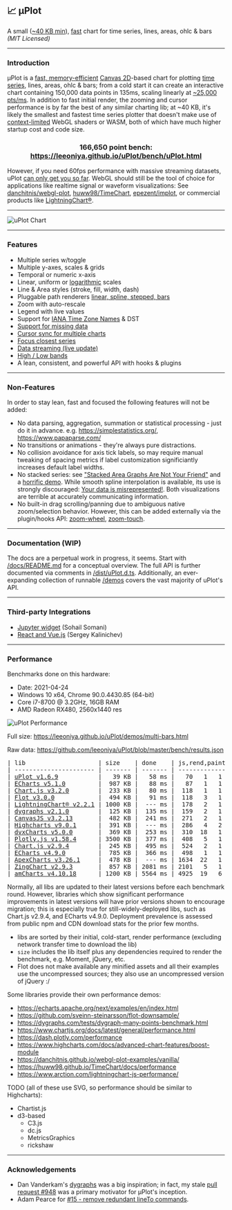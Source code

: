 ## 📈 μPlot

A small ([~40 KB min](https://github.com/leeoniya/uPlot/tree/master/dist/uPlot.iife.min.js)), [fast](#performance) chart for time series, lines, areas, ohlc & bars _(MIT Licensed)_

---
### Introduction

μPlot is a [fast, memory-efficient](#performance) [Canvas 2D](https://developer.mozilla.org/en-US/docs/Web/API/CanvasRenderingContext2D)-based chart for plotting [time series](https://en.wikipedia.org/wiki/Time_series), lines, areas, ohlc & bars; from a cold start it can create an interactive chart containing 150,000 data points in 135ms, scaling linearly at [~25,000 pts/ms](https://leeoniya.github.io/uPlot/bench/uPlot-10M.html). In addition to fast initial render, the zooming and cursor performance is by far the best of any similar charting lib; at ~40 KB, it's likely the smallest and fastest time series plotter that doesn't make use of [context-limited](https://bugs.chromium.org/p/chromium/issues/detail?id=771792) WebGL shaders or WASM, both of which have much higher startup cost and code size.

<h3 align="center">166,650 point bench: <a href="https://leeoniya.github.io/uPlot/bench/uPlot.html">https://leeoniya.github.io/uPlot/bench/uPlot.html</a></h3>

However, if you need 60fps performance with massive streaming datasets, uPlot [can only get you so far](https://huww98.github.io/TimeChart/docs/performance).
WebGL should still be the tool of choice for applications like realtime signal or waveform visualizations:
See [danchitnis/webgl-plot](https://github.com/danchitnis/webgl-plot), [huww98/TimeChart](https://github.com/huww98/TimeChart), [epezent/implot](https://github.com/epezent/implot), or commercial products like [LightningChart®](https://www.arction.com/lightningchart-js/).

---
![uPlot Chart](uPlot.png "uPlot Chart")

---
### Features

- Multiple series w/toggle
- Multiple y-axes, scales & grids
- Temporal or numeric x-axis
- Linear, uniform or [logarithmic](https://leeoniya.github.io/uPlot/demos/log-scales.html) scales
- Line & Area styles (stroke, fill, width, dash)
- Pluggable path renderers [linear, spline, stepped, bars](https://leeoniya.github.io/uPlot/demos/line-paths.html)
- Zoom with auto-rescale
- Legend with live values
- Support for [IANA Time Zone Names](https://en.wikipedia.org/wiki/List_of_tz_database_time_zones) & DST
- [Support for missing data](https://leeoniya.github.io/uPlot/demos/missing-data.html)
- [Cursor sync for multiple charts](https://leeoniya.github.io/uPlot/demos/sync-cursor.html)
- [Focus closest series](https://leeoniya.github.io/uPlot/demos/focus-cursor.html)
- [Data streaming (live update)](https://leeoniya.github.io/uPlot/demos/stream-data.html)
- [High / Low bands](https://leeoniya.github.io/uPlot/demos/high-low-bands.html)
- A lean, consistent, and powerful API with hooks & plugins

---
### Non-Features

In order to stay lean, fast and focused the following features will not be added:

- No data parsing, aggregation, summation or statistical processing - just do it in advance. e.g. https://simplestatistics.org/, https://www.papaparse.com/
- No transitions or animations - they're always pure distractions.
- No collision avoidance for axis tick labels, so may require manual tweaking of spacing metrics if label customization significiantly increases default label widths.
- No stacked series: see ["Stacked Area Graphs Are Not Your Friend"](https://everydayanalytics.ca/2014/08/stacked-area-graphs-are-not-your-friend.html) and a [horrific demo](https://leeoniya.github.io/uPlot/demos/stacked-series.html). While smooth spline interpolation is available, its use is strongly discouraged: [Your data is misrepresented!](http://www.vizwiz.com/2011/12/when-you-use-smoothed-line-chart-your.html). Both visualizations are terrible at accurately communicating information.
- No built-in drag scrolling/panning due to ambiguous native zoom/selection behavior. However, this can be added externally via the plugin/hooks API: [zoom-wheel](https://leeoniya.github.io/uPlot/demos/zoom-wheel.html), [zoom-touch](https://leeoniya.github.io/uPlot/demos/zoom-touch.html).

---
### Documentation (WIP)

The docs are a perpetual work in progress, it seems.
Start with [/docs/README.md](https://github.com/leeoniya/uPlot/tree/master/docs) for a conceptual overview.
The full API is further documented via comments in [/dist/uPlot.d.ts](https://github.com/leeoniya/uPlot/blob/master/dist/uPlot.d.ts).
Additionally, an ever-expanding collection of runnable [/demos](https://leeoniya.github.io/uPlot/demos/index.html) covers the vast majority of uPlot's API.

---
### Third-party Integrations

- [Jupyter widget](https://github.com/sohailsomani/uplot_jupyter_widget) (Sohail Somani)
- [React and Vue.js](https://github.com/skalinichev/uplot-wrappers) (Sergey Kalinichev)

---
### Performance

Benchmarks done on this hardware:

- Date: 2021-04-24
- Windows 10 x64, Chrome 90.0.4430.85 (64-bit)
- Core i7-8700 @ 3.2GHz, 16GB RAM
- AMD Radeon RX480, 2560x1440 res

![uPlot Performance](perf.png "uPlot Performance")

Full size: https://leeoniya.github.io/uPlot/demos/multi-bars.html

Raw data: https://github.com/leeoniya/uPlot/blob/master/bench/results.json

<pre>
| lib                    | size    | done    | js,rend,paint,sys | heap peak,final | mousemove (10s)     |
| ---------------------- | ------- | ------- | ----------------- | --------------- | ------------------- |
| <a href="https://leeoniya.github.io/uPlot/bench/uPlot.html">uPlot v1.6.9</a>           |   39 KB |   58 ms |   70   1   1   38 |  20 MB   3 MB   |   65  159   88  103 |
| <a href="https://leeoniya.github.io/uPlot/bench/ECharts5.html">ECharts v5.1.0</a>         |  987 KB |   88 ms |   87   1   1   47 |  55 MB   5 MB   | 1463  284   84  521 |
| <a href="https://leeoniya.github.io/uPlot/bench/Chart.js3.html">Chart.js v3.2.0</a>        |  233 KB |   80 ms |  118   1   1   41 |  34 MB  11 MB   |  725   30   57 1467 |
| <a href="https://leeoniya.github.io/uPlot/bench/Flot.html">Flot v3.0.0</a>            |  494 KB |   91 ms |  118   3   1   55 |  46 MB  16 MB   | ---                 |
| <a href="https://leeoniya.github.io/uPlot/bench/LightningChart.html">LightningChart® v2.2.1</a> | 1000 KB |  --- ms |  178   2   1   42 |  61 MB  22 MB   | 5310   46   43  180 |
| <a href="https://leeoniya.github.io/uPlot/bench/dygraphs.html">dygraphs v2.1.0</a>        |  125 KB |  135 ms |  159   2   1   75 |  99 MB  44 MB   | 1087  162   74  205 |
| <a href="https://leeoniya.github.io/uPlot/bench/CanvasJS.html">CanvasJS v3.2.13</a>       |  482 KB |  241 ms |  271   2   1   66 |  52 MB  26 MB   |  961  256   76  195 |
| <a href="https://leeoniya.github.io/uPlot/bench/Highcharts.html">Highcharts v9.0.1</a>      |  391 KB |  --- ms |  286   4   2   42 | 108 MB  33 MB   |  840  301  132  155 |
| <a href="https://leeoniya.github.io/uPlot/bench/dvxCharts.html">dvxCharts v5.0.0</a>       |  369 KB |  253 ms |  310  18   1   51 |  60 MB  24 MB   |  674  442  148  145 |
| <a href="https://leeoniya.github.io/uPlot/bench/Plotly.js.html">Plotly.js v1.58.4</a>      | 3500 KB |  377 ms |  408   5   1   71 | 199 MB  46 MB   | 1087  114   29   82 |
| <a href="https://leeoniya.github.io/uPlot/bench/Chart.js2.html">Chart.js v2.9.4</a>        |  245 KB |  495 ms |  524   2   1   75 | 103 MB  54 MB   | 8397    5    6 1158 |
| <a href="https://leeoniya.github.io/uPlot/bench/ECharts4.html">ECharts v4.9.0</a>         |  785 KB |  366 ms |  498   1   1  581 | 224 MB  78 MB   | 2265   64   17 7551 |
| <a href="https://leeoniya.github.io/uPlot/bench/ApexCharts.html">ApexCharts v3.26.1</a>     |  478 KB |  --- ms | 1634  22   1   44 | 332 MB  70 MB   | 8611  646   99  154 |
| <a href="https://leeoniya.github.io/uPlot/bench/ZingChart.html">ZingChart v2.9.3</a>       |  857 KB | 2081 ms | 2101   5   1   38 | 191 MB 100 MB   | ---                 |
| <a href="https://leeoniya.github.io/uPlot/bench/amCharts.html">amCharts v4.10.18</a>      | 1200 KB | 5564 ms | 4925  19   6   67 | 695 MB 237 MB   | 1494  336  164  285 |
</pre>

Normally, all libs are updated to their latest versions before each benchmark round. However, libraries which show significant performance improvements in latest versions will have prior versions shown to encourage migration; this is especially true for still-widely-deployed libs, such as Chart.js v2.9.4, and ECharts v4.9.0. Deployment prevalence is assessed from public npm and CDN download stats for the prior few months.

- libs are sorted by their initial, cold-start, render performance (excluding network transfer time to download the lib)
- `size` includes the lib itself plus any dependencies required to render the benchmark, e.g. Moment, jQuery, etc.
- Flot does not make available any minified assets and all their examples use the uncompressed sources; they also use an uncompressed version of jQuery :/

Some libraries provide their own performance demos:

- https://echarts.apache.org/next/examples/en/index.html
- https://github.com/sveinn-steinarsson/flot-downsample/
- https://dygraphs.com/tests/dygraph-many-points-benchmark.html
- https://www.chartjs.org/docs/latest/general/performance.html
- https://dash.plotly.com/performance
- https://www.highcharts.com/docs/advanced-chart-features/boost-module
- https://danchitnis.github.io/webgl-plot-examples/vanilla/
- https://huww98.github.io/TimeChart/docs/performance
- https://www.arction.com/lightningchart-js-performance/

TODO (all of these use SVG, so performance should be similar to Highcharts):

- Chartist.js
- d3-based
  - C3.js
  - dc.js
  - MetricsGraphics
  - rickshaw

---
### Acknowledgements

- Dan Vanderkam's [dygraphs](https://github.com/danvk/dygraphs) was a big inspiration; in fact, my stale [pull request #948](https://github.com/danvk/dygraphs/pull/948) was a primary motivator for μPlot's inception.
- Adam Pearce for [#15 - remove redundant lineTo commands](https://github.com/leeoniya/uPlot/issues/15).
